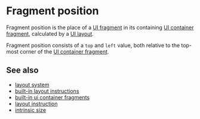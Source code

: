 # Fragment position

Fragment position is the place of a [UI fragment](def://) in its containing [UI container fragment](def://),
calculated by a [UI layout](def://).

Fragment position consists of a `top` and `left` value, both relative to the top-most corner of the
[UI container fragment](def://).

## See also

- [layout system](guide://)
- [built-in layout instructions](guide://)
- [built-in ui container fragments](guide://)
- [layout instruction](def://)
- [intrinsic size](def://)